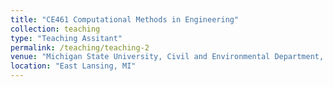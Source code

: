 ```yaml
---
title: "CE461 Computational Methods in Engineering"
collection: teaching
type: "Teaching Assitant"
permalink: /teaching/teaching-2
venue: "Michigan State University, Civil and Environmental Department, 2020, 2022, 2024"
location: "East Lansing, MI"
---
```

